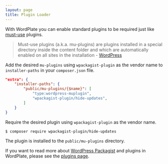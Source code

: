 ```yaml
---
layout: page
title: Plugin Loader
---
```


With WordPlate you can enable standard plugins to be required just like [must-use](https://codex.wordpress.org/Must_Use_Plugins) plugins.

> Must-use plugins (a.k.a. mu-plugins) are plugins installed in a special directory inside the content folder and which are automatically enabled on all sites in the installation - [WordPress](https://codex.wordpress.org/Must_Use_Plugins)

Add the desired `mu-plugins` using `wpackagist-plugin` as the vendor name to `installer-paths` in your `composer.json` file.

```json
"extra": {
    "installer-paths": {
        "public/mu-plugins/{$name}": [
            "type:wordpress-muplugin",
            "wpackagist-plugin/hide-updates",
        ]
    }
}
```

Require the desired plugin using `wpackagist-plugin` as the vendor name.

```sh
$ composer require wpackagist-plugin/hide-updates
```

The plugin is installed to the `public/mu-plugins` directory. 

If you want to read more about [WordPress Packagist](https://wpackagist.org) and plugins in WordPlate, please see the [plugins page](/docs/wpackagist).
